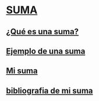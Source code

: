 # [**SUMA**](https://github.com/Fcerey/suma/blob/main/index.md#suma)

## [¿Qué es una suma?](https://github.com/Fcerey/suma/blob/main/index.md#definici%C3%B3n)
## [Ejemplo de una suma](https://github.com/Fcerey/suma/blob/main/index.md#ejemplo)
## [Mi suma](https://github.com/Fcerey/suma/blob/main/Suma.md#mi-suma)
## [bibliografia de mi suma](https://github.com/Fcerey/suma/blob/main/Suma.md#bibliograf%C3%ADa) 
